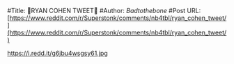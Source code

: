 #Title: 🚀RYAN COHEN TWEET🚀
#Author: _Badtothebone_
#Post URL: [https://www.reddit.com/r/Superstonk/comments/nb4tbl/ryan_cohen_tweet/](https://www.reddit.com/r/Superstonk/comments/nb4tbl/ryan_cohen_tweet/)


https://i.redd.it/g6jbu4wsgsy61.jpg
